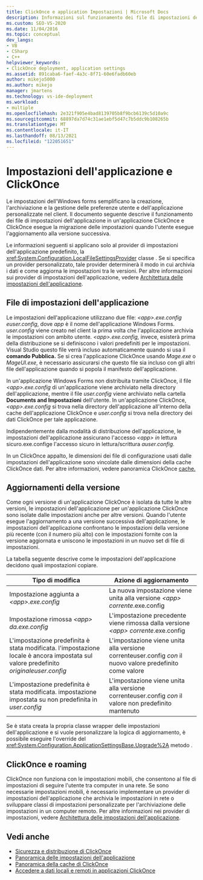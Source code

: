 ```yaml
---
title: ClickOnce e application Impostazioni | Microsoft Docs
description: Informazioni sul funzionamento dei file di impostazioni dell'applicazione in un'applicazione ClickOnce e su come ClickOnce le impostazioni quando l'utente esegue l'aggiornamento alla versione successiva.
ms.custom: SEO-VS-2020
ms.date: 11/04/2016
ms.topic: conceptual
dev_langs:
- VB
- CSharp
- C++
helpviewer_keywords:
- ClickOnce deployment, application settings
ms.assetid: 891caba6-faef-4a3c-8f71-60e6fadb60eb
author: mikejo5000
ms.author: mikejo
manager: jmartens
ms.technology: vs-ide-deployment
ms.workload:
- multiple
ms.openlocfilehash: 2e321f905e4bad8139705b8f9bcb6139c5d10a9c
ms.sourcegitcommit: 68897da7d74c31ae1ebf5d47c7b5ddc9b108265b
ms.translationtype: MT
ms.contentlocale: it-IT
ms.lasthandoff: 08/13/2021
ms.locfileid: "122051651"
---
```

# <a name="clickonce-and-application-settings"></a>Impostazioni dell'applicazione e ClickOnce
Le impostazioni dell'Windows forms semplificano la creazione, l'archiviazione e la gestione delle preferenze utente e dell'applicazione personalizzate nel client. Il documento seguente descrive il funzionamento dei file di impostazioni dell'applicazione in un'applicazione ClickOnce e ClickOnce esegue la migrazione delle impostazioni quando l'utente esegue l'aggiornamento alla versione successiva.

 Le informazioni seguenti si applicano solo al provider di impostazioni dell'applicazione predefinito, la <xref:System.Configuration.LocalFileSettingsProvider> classe . Se si specifica un provider personalizzato, tale provider determinerà il modo in cui archivia i dati e come aggiorna le impostazioni tra le versioni. Per altre informazioni sui provider di impostazioni dell'applicazione, vedere [Architettura delle impostazioni dell'applicazione](/dotnet/framework/winforms/advanced/application-settings-architecture).

## <a name="application-settings-files"></a>File di impostazioni dell'applicazione
 Le impostazioni dell'applicazione utilizzano due file: *\<app>.exe.config* *euser.config*, dove *app* è il nome dell'applicazione Windows Forms. *user.config* viene creato nel client la prima volta che l'applicazione archivia le impostazioni con ambito utente. *\<app>.exe.config,* invece, esisterà prima della distribuzione se si definiscono i valori predefiniti per le impostazioni. Visual Studio questo file verrà incluso automaticamente quando si usa il **comando Pubblica.** Se si crea l'applicazione ClickOnce usando *Mage.exe* o *MageUI.exe*, è necessario assicurarsi che questo file sia incluso con gli altri file dell'applicazione quando si popola il manifesto dell'applicazione.

 In un'applicazione Windows Forms non distribuita tramite ClickOnce, il file *\<app>.exe.config* di un'applicazione viene archiviato nella directory dell'applicazione, mentre il file *user.config* viene archiviato nella cartella **Documents and Impostazioni** dell'utente. In un'applicazione ClickOnce, *\<app>.exe.config* si trova nella directory dell'applicazione all'interno della cache dell'applicazione ClickOnce e *user.config* si trova nella directory dei dati ClickOnce per tale applicazione.

 Indipendentemente dalla modalità di distribuzione dell'applicazione, le impostazioni dell'applicazione assicurano l'accesso *\<app> in* lettura sicuro.exe.confige l'accesso sicuro in lettura/scrittura *auser.config*.

 In un ClickOnce appalto, le dimensioni dei file di configurazione usati dalle impostazioni dell'applicazione sono vincolate dalle dimensioni della cache ClickOnce dati. Per altre informazioni, vedere panoramica ClickOnce [cache.](../deployment/clickonce-cache-overview.md)

## <a name="version-upgrades"></a>Aggiornamenti della versione
 Come ogni versione di un'applicazione ClickOnce è isolata da tutte le altre versioni, le impostazioni dell'applicazione per un'applicazione ClickOnce sono isolate dalle impostazioni anche per altre versioni. Quando l'utente esegue l'aggiornamento a una versione successiva dell'applicazione, le impostazioni dell'applicazione confrontano le impostazioni della versione più recente (con il numero più alto) con le impostazioni fornite con la versione aggiornata e uniscono le impostazioni in un nuovo set di file di impostazioni.

 La tabella seguente descrive come le impostazioni dell'applicazione decidono quali impostazioni copiare.

|Tipo di modifica|Azione di aggiornamento|
|--------------------|--------------------|
|Impostazione aggiunta a *\<app>.exe.config*|La nuova impostazione viene unita alla versione *\<app> corrente*.exe.config|
|Impostazione rimossa *\<app> da.exe.config*|L'impostazione precedente viene rimossa dalla versione *\<app> corrente*.exe.config|
|L'impostazione predefinita è stata modificata. l'impostazione locale è ancora impostata sul valore predefinito *originaleuser.config*|L'impostazione viene unita alla versione correnteuser.config *con* il nuovo valore predefinito come valore|
|L'impostazione predefinita è stata modificata. impostazione impostata su non predefinita in *user.config*|L'impostazione viene unita alla versione correnteuser.config *con* il valore non predefinito mantenuto|

Se è stata creata la propria classe wrapper delle impostazioni dell'applicazione e si vuole personalizzare la logica di aggiornamento, è possibile eseguire l'override del <xref:System.Configuration.ApplicationSettingsBase.Upgrade%2A> metodo .

## <a name="clickonce-and-roaming-settings"></a>ClickOnce e roaming
 ClickOnce non funziona con le impostazioni mobili, che consentono al file di impostazioni di seguire l'utente tra computer in una rete. Se sono necessarie impostazioni mobili, è necessario implementare un provider di impostazioni dell'applicazione che archivia le impostazioni in rete o sviluppare classi di impostazioni personalizzate per l'archiviazione delle impostazioni in un computer remoto. Per altre informazioni nei provider di impostazioni, vedere [Architettura delle impostazioni dell'applicazione](/dotnet/framework/winforms/advanced/application-settings-architecture).

## <a name="see-also"></a>Vedi anche
- [Sicurezza e distribuzione di ClickOnce](../deployment/clickonce-security-and-deployment.md)
- [Panoramica delle impostazioni dell'applicazione](/dotnet/framework/winforms/advanced/application-settings-overview)
- [Panoramica della cache di ClickOnce](../deployment/clickonce-cache-overview.md)
- [Accedere a dati locali e remoti in applicazioni ClickOnce](../deployment/accessing-local-and-remote-data-in-clickonce-applications.md)